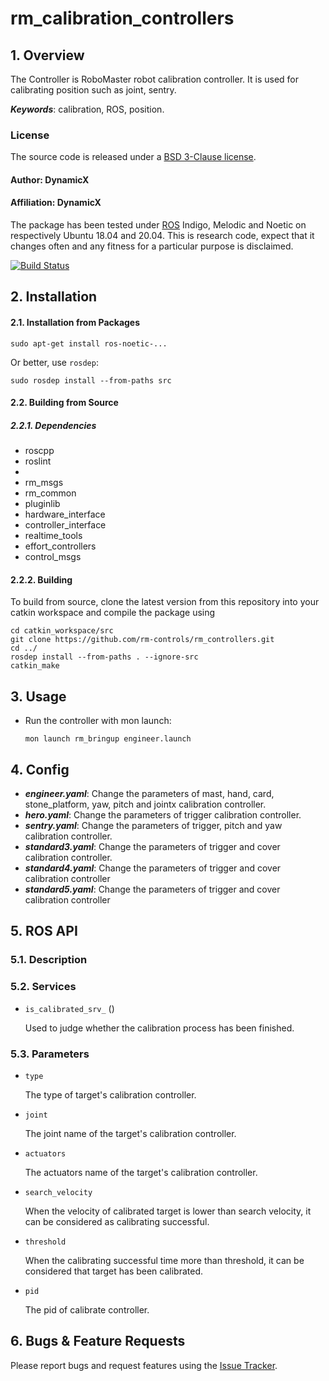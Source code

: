 # rm_calibration_controllers

## 1. Overview

The Controller is RoboMaster robot calibration controller. It is used for calibrating position such as joint, sentry.

***Keywords***: calibration, ROS, position.

### License
The source code is released under a [ BSD 3-Clause license](http://192.168.0.100:7070/dynamicx/rm_gimbal_controllers/-/blob/master/LICENSE).
#### Author: DynamicX
#### Affiliation: DynamicX

The package has been tested under [ROS](https://www.ros.org/) Indigo, Melodic and Noetic on respectively Ubuntu 18.04 and 20.04. This is research code, expect that it changes often and any fitness for a particular purpose is disclaimed.

[![Build Status](http://rsl-ci.ethz.ch/buildStatus/icon?job=ros_best_practices)](http://rsl-ci.ethz.ch/job/ros_best_practices/)

## 2. Installation

#### 2.1. Installation from Packages
    sudo apt-get install ros-noetic-...
Or better, use `rosdep`:

    sudo rosdep install --from-paths src

#### 2.2. Building from Source
##### 2.2.1. Dependencies
* roscpp
* roslint
*
* rm_msgs
* rm_common
* pluginlib
*  hardware_interface
* controller_interface
* realtime_tools
* effort_controllers
* control_msgs


#### 2.2.2. Building

To build from source, clone the latest version from this repository into your catkin workspace and compile the package using

	cd catkin_workspace/src
	git clone https://github.com/rm-controls/rm_controllers.git
	cd ../
	rosdep install --from-paths . --ignore-src
	catkin_make


## 3. Usage

* Run the controller with mon launch:

      mon launch rm_bringup engineer.launch

## 4. Config

* ***engineer.yaml***: Change the parameters of mast, hand, card, stone_platform, yaw, pitch and jointx calibration controller.
* ***hero.yaml***: Change the parameters of trigger calibration controller.
* ***sentry.yaml***: Change the parameters of trigger, pitch and yaw calibration controller.
* ***standard3.yaml***: Change the parameters of trigger and cover calibration controller.
* ***standard4.yaml***: Change the parameters of trigger and cover calibration controller
* ***standard5.yaml***: Change the parameters of trigger and cover calibration controller

## 5. ROS API

### 5.1. Description


### 5.2. Services
* `is_calibrated_srv_` ()

  Used to judge whether the calibration process has been finished.


### 5.3. Parameters
* `type`

  The type of target's calibration controller.

* `joint`

  The joint name of the target's calibration controller.

* `actuators`

  The actuators name of the target's calibration controller.

* `search_velocity`

  When the velocity of calibrated target is lower than search velocity, it can be considered as calibrating successful.

* `threshold`

  When the calibrating successful time more than threshold, it can be considered that target has been calibrated.

* `pid`

  The pid of calibrate controller.


## 6. Bugs & Feature Requests

Please report bugs and request features using the [Issue Tracker](https://github.com/rm-controls/rm_controllers/issues).
